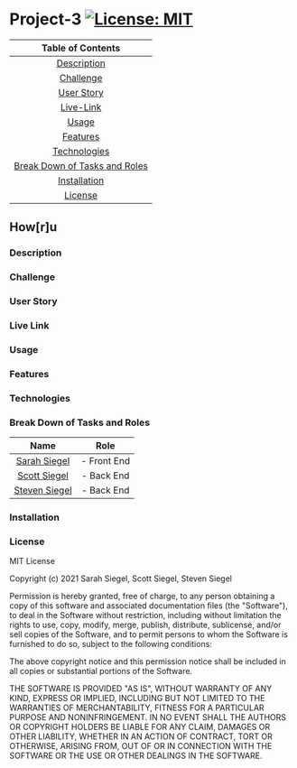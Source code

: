 # Project-3 [![License: MIT](https://img.shields.io/badge/License-MIT-yellow.svg)](https://opensource.org/licenses/MIT)

| Table of Contents |
|:---:|
|[Description](#description)|
|[Challenge](#challenge)|
|[User Story](#user-story)|
|[Live-Link](#live-link)|
|[Usage](#usage)|
|[Features](#features)|
|[Technologies](#technologies)|
|[Break Down of Tasks and Roles](#break-down-of-tasks-and-roles)|
|[Installation](#installation)|
|[License](#license)|

## How[r]u


### Description

### Challenge

### User Story

### Live Link

### Usage

### Features

### Technologies

### Break Down of Tasks and Roles

| Name         | Role         |
| :-----------:| :-----------:|
| [Sarah Siegel](https://github.com/sarsieg) | - Front End  |
| [Scott Siegel](https://github.com/scoven2) | - Back End   |
| [Steven Siegel](https://github.com/StevegSiegel)| - Back End   |

### Installation

### License

MIT License

Copyright (c) 2021 Sarah Siegel, Scott Siegel, Steven Siegel

Permission is hereby granted, free of charge, to any person obtaining a copy of this software and associated documentation files (the "Software"), to deal in the Software without restriction, including without limitation the rights to use, copy, modify, merge, publish, distribute, sublicense, and/or sell copies of the Software, and to permit persons to whom the Software is furnished to do so, subject to the following conditions:

The above copyright notice and this permission notice shall be included in all copies or substantial portions of the Software.

THE SOFTWARE IS PROVIDED "AS IS", WITHOUT WARRANTY OF ANY KIND, EXPRESS OR IMPLIED, INCLUDING BUT NOT LIMITED TO THE WARRANTIES OF MERCHANTABILITY, FITNESS FOR A PARTICULAR PURPOSE AND NONINFRINGEMENT. IN NO EVENT SHALL THE AUTHORS OR COPYRIGHT HOLDERS BE LIABLE FOR ANY CLAIM, DAMAGES OR OTHER LIABILITY, WHETHER IN AN ACTION OF CONTRACT, TORT OR OTHERWISE, ARISING FROM, OUT OF OR IN CONNECTION WITH THE SOFTWARE OR THE USE OR OTHER DEALINGS IN THE SOFTWARE.